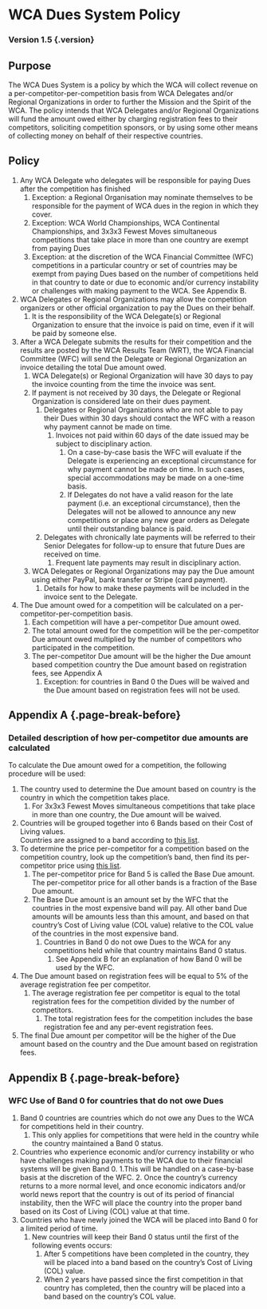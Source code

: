 # WCA Dues System Policy

### Version 1.5 {.version}

## Purpose
The WCA Dues System is a policy by which the WCA will collect revenue on a per-competitor-per-competition basis from WCA Delegates and/or Regional Organizations in order to further the Mission and the Spirit of the WCA. The policy intends that WCA Delegates and/or Regional Organizations will fund the amount owed either by charging registration fees to their competitors, soliciting competition sponsors, or by using some other means of collecting money on behalf of their respective countries.

## Policy
1. Any WCA Delegate who delegates will be responsible for paying Dues after the competition has finished 
   1. Exception: a Regional Organisation may nominate themselves to be responsible for the payment of WCA dues in the region in which they cover.
   2. Exception: WCA World Championships, WCA Continental Championships, and 3x3x3 Fewest Moves simultaneous competitions that take place in more than one country are exempt from paying Dues
   3. Exception: at the discretion of the WCA Financial Committee (WFC) competitions in a particular country or set of countries may be exempt from paying Dues based on the number of competitions held in that country to date or due to economic and/or currency instability or challenges with making payment to the WCA. See Appendix B. 
2. WCA Delegates or Regional Organizations may allow the competition organizers or other official organization to pay the Dues on their behalf. 
   1. It is the responsibility of the WCA Delegate(s) or Regional Organization to ensure that the invoice is paid on time, even if it will be paid by someone else.
3. After a WCA Delegate submits the results for their competition and the results are posted by the WCA Results Team (WRT), the WCA Financial Committee (WFC) will send the Delegate or Regional Organization an invoice detailing the total Due amount owed.
   1. WCA Delegate(s) or Regional Organization will have 30 days to pay the invoice counting from the time the invoice was sent.
   2. If payment is not received by 30 days, the Delegate or Regional Organization is considered late on their dues payment.
      1. Delegates or Regional Organizations who are not able to pay their Dues within 30 days should contact the WFC with a reason why payment cannot be made on time. 
         1. Invoices not paid within 60 days of the date issued may be subject to disciplinary action.
            1. On a case-by-case basis the WFC will evaluate if the Delegate is experiencing an exceptional circumstance for why payment cannot be made on time. In such cases, special accommodations may be made on a one-time basis.
            2. If Delegates do not have a valid reason for the late payment (i.e. an exceptional circumstance), then the Delegates will not be allowed to announce any new competitions or place any new gear orders as Delegate until their outstanding balance is paid.
      2. Delegates with chronically late payments will be referred to their Senior Delegates for follow-up to ensure that future Dues are received on time.
         1. Frequent late payments may result in disciplinary action.
   3. WCA Delegates or Regional Organizations may pay the Due amount using either PayPal, bank transfer or Stripe (card payment).
      1. Details for how to make these payments will be included in the invoice sent to the Delegate.
4. The Due amount owed for a competition will be calculated on a
per-competitor-per-competition basis.
   1. Each competition will have a per-competitor Due amount owed.
   2. The total amount owed for the competition will be the per-competitor Due amount owed multiplied by the number of competitors who participated in the competition.
   3. The per-competitor Due amount will be the higher the Due amount based competition country the Due amount based on registration fees, see Appendix A
      1.  Exception: for countries in Band 0 the Dues will be waived and the Due amount based on registration fees will not be used.


## Appendix A {.page-break-before}
### Detailed description of how per-competitor due amounts are calculated
To calculate the Due amount owed for a competition, the following procedure will be used:

1. The country used to determine the Due amount based on country is the country in which the competition takes place.
   1. For 3x3x3 Fewest Moves simultaneous competitions that take place in more than one country, the Due amount will be waived.
2. Countries will be grouped together into 6 Bands based on their Cost of Living values. <br> Countries are assigned to a band according to [this list](https://www.worldcubeassociation.org/wfc/country-bands).
3. To determine the price per-competitor for a competition based on the competition country, look up the competition’s band, then find its per-competitor price using [this list](https://www.worldcubeassociation.org/wfc/country-bands).
   1. The per-competitor price for Band 5 is called the Base Due amount. The per-competitor price for all other bands is a fraction of the Base Due amount.
   2. The Base Due amount is an amount set by the WFC that the countries in the most expensive band will pay. All other band Due amounts will be amounts less than this amount, and based on that country’s Cost of Living value (COL value) relative to the COL value of the countries in the most expensive band.
      1. Countries in Band 0 do not owe Dues to the WCA for any competitions held while that country maintains Band 0 status.
         1. See Appendix B for an explanation of how Band 0 will be used by the WFC.
4. The Due amount based on registration fees will be equal to 5% of the average registration fee per competitor.
   1. The average registration fee per competitor is equal to the total registration fees for the competition divided by the number of competitors.
      1. The total registration fees for the competition includes the base registration fee and any per-event registration fees.
5. The final Due amount per competitor will be the higher of the Due amount based on the country and the Due amount based on registration fees.

## Appendix B {.page-break-before}
### WFC Use of Band 0 for countries that do not owe Dues
1. Band 0 countries are countries which do not owe any Dues to the WCA for competitions held in their country.
   1. This only applies for competitions that were held in the country while the country maintained a Band 0 status.
2. Countries who experience economic and/or currency instability or who have challenges making payments to the WCA due to their financial systems will be given Band 0.
   1.This will be handled on a case-by-base basis at the discretion of the WFC.
   2. Once the country’s currency returns to a more normal level, and once economic indicators and/or world news report that the country is out of its period of financial instability, then the WFC will place the country into the proper band based on its Cost of Living (COL) value at that time.
3. Countries who have newly joined the WCA will be placed into Band 0 for a limited period of time.
   1. New countries will keep their Band 0 status until the first of the following events occurs:
      1. After 5 competitions have been completed in the country, they will be placed into a band based on the country’s Cost of Living (COL) value.
      2. When 2 years have passed since the first competition in that country has completed, then the country will be placed into a band based on the country’s COL value.
